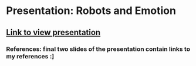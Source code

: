 # Presentation: Robots and Emotion

## [Link to view presentation](https://docs.google.com/presentation/d/1uiGWN-sK78I38eYNlSon6WkblvMylm5agqlEEQOv8f4/edit?usp=sharing)

### References: final two slides of the presentation contain links to my references :]
